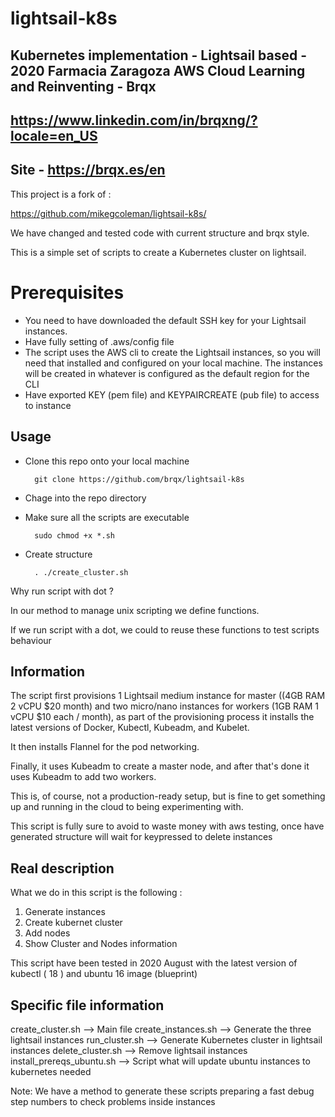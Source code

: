 # lightsail-k8s
Kubernetes implementation - Lightsail based - 2020 Farmacia Zaragoza
AWS Cloud Learning and Reinventing - Brqx 
--------------------------------------------------------------------------------------------
https://www.linkedin.com/in/brqxng/?locale=en_US
--------------------------------------------------------------------------------------------
Site - https://brqx.es/en
--------------------------------------------------------------------------------------------
This project is a fork of : 

https://github.com/mikegcoleman/lightsail-k8s/

We have changed and tested code with current structure and brqx style.

This is a simple set of scripts to create a Kubernetes cluster on lightsail. 

# Prerequisites

* You need to have downloaded the default SSH key for your Lightsail instances.
* Have fully setting of .aws/config file
* The script uses the AWS cli to create the Lightsail instances, so you will need that installed and configured on your local machine. The instances will be created in whatever is configured as the default region for the CLI
* Have exported KEY (pem file) and KEYPAIRCREATE (pub file) to access to instance

## Usage

* Clone this repo onto your local machine

        git clone https://github.com/brqx/lightsail-k8s

* Chage into the repo directory

* Make sure all the scripts are executable

        sudo chmod +x *.sh

* Create structure

        . ./create_cluster.sh 
        
Why run script with dot ? 

In our method to manage unix scripting we define functions. 

If we run script with a dot, we could to reuse these functions to test scripts behaviour

## Information

The script first  provisions 1 Lightsail medium instance for master ((4GB RAM 2 vCPU $20 month) and two micro/nano instances for workers (1GB RAM 1 vCPU $10 each / month), as part of the provisioning process it installs the latest versions of Docker, Kubectl, Kubeadm, and Kubelet.

It then installs Flannel for the pod networking. 

Finally, it uses Kubeadm to create a master node, and after that's done it uses Kubeadm to add two workers. 

This is, of course, not a production-ready setup, but is fine to get something up and running in the cloud to being experimenting with. 

This script is fully sure to avoid to waste money with aws testing, once have generated structure will wait for keypressed to delete instances

## Real description 

What we do in this script is the following : 

1. Generate instances
2. Create kubernet cluster
3. Add nodes
4. Show Cluster and Nodes information

This script have been tested in 2020 August with the latest version of kubectl ( 18 ) and ubuntu 16 image (blueprint)

## Specific file information

create_cluster.sh         --> Main file
create_instances.sh       --> Generate the three lightsail instances
run_cluster.sh            --> Generate Kubernetes cluster in lightsail instances
delete_cluster.sh         --> Remove lightsail instances
install_prereqs_ubuntu.sh --> Script what will update ubuntu instances to kubernetes needed

Note: We have a method to generate these scripts preparing a fast debug step numbers to check problems inside instances


